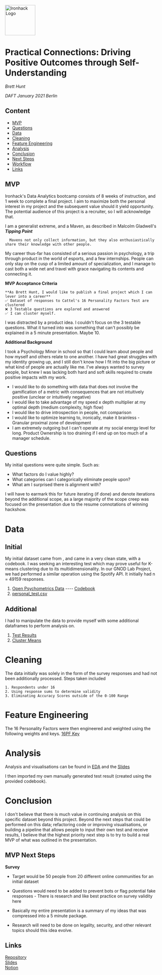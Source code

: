 <img src="https://bit.ly/2VnXWr2" alt="Ironhack Logo" width="100"/>

# Practical Connections: Driving Positive Outcomes through Self-Understanding
*Brett Hunt*

*DAFT January 2021 Berlin*

## Content
- [MVP](#mvp)
- [Questions](#questions)
- [Data](#data)
- [Cleaning](#cleaning)
- [Feature Engineering](#feature-engineering)
- [Analysis](#analysis)
- [Conclusion](#conclusion)
- [Next Steps](#Next-Steps)
- [Workflow](#workflow)
- [Links](#links)

## MVP

Ironhack's Data Analytics bootcamp consists of 8 weeks of instruction, and 1 week to complete a final project. I aim to maximize both the personal interest in my project and the subsequent value should it yield opportunity. The potential audience of this project is a recruiter, so I will acknowledge that.

I am a generalist extreme, and a Maven, as described in Malcolm Gladwell's ***Tipping Point***
      
      Mavens not only collect information, but they also enthusiastically share their knowledge with other people.
      
My career thus-far has consisted of a serious passion in psychology, a trip through product in the world of esports, and a few internships. People can only stay on the cusp of a limited amount of specialization, and I manage to cast both a wide net and travel with grace navigating its contents and connecting it.

**MVP Acceptance Criteria**

    **As Brett Hunt, I would like to publish a final project which I can lever into a career**
    ✅ Dataset of responses to Cattel's 16 Personality Factors Test are clustered
    ❌ 3 Testable questions are explored and answered
    ✅ I can cluster myself.

I was distracted by a product idea. I couldn't focus on the 3 testable questions. What it turned into was something that can't possibly be explained in a 5 minute presentation. Maybe 10. 

**Additional Background**

I took a Psychology Minor in school so that I could learn about people and how myself and others relate to one another. I have had great struggles with my identity growing up, and I still don't know how I fit into the big picture or what kind of people are actually like me. I've always wanted to survey people, but knew I was lacking both hard and soft skills required to create positive impacts with my work.

* I would like to do something with data that does not involve the gamification of a metric with consequences that are not intuitively positive (unclear or intuitively negative)
* I would like to take advantage of my speed x depth multiplier at my optimal depth (medium complexity, high flow)
* I would like to drive introspection in people, not comparison
* I would like to optimize learning to, ironically, make it brainless - Granular proximal zone of development
* I am extremely outgoing but I can't operate at my social energy level for long. Product Ownership is too draining if I end up on too much of a manager schedule.


## Questions

My initial questions were quite simple. Such as:

* What factors do I value highly? 
* What categories can I categorically eliminate people upon? 
* What am I surprised there is alignment with?

I will have to earmark this for future iterating (if done) and denote iterations beyond the additional scope, as a large majority of the scope creep was focused on the presentation due to the resume connotations of winning hackshow. 

# Data
## Initial

My initial dataset came from , and came in a very clean state, with a codebook. I was seeking an interesting test which may prove useful for K-means clustering due to its multidimensionality. In our GNOD Lab Project, we had performed a similar operation using the Spotify API. It initially had n = 49159 responses.

   1. [Open Psychometrics Data](https://openpsychometrics.org/_rawdata/) ---- [Codebook](link)
   2. [personal_test.csv](link)


## Additional

I had to manipulate the data to provide myself with some additional dataframes to perform analysis on.
   1. [Test Results](link)
   2. [Cluster Means](link)


# Cleaning
The data initially was solely in the form of the survey responses and had not been additionally processed. Steps taken included

    1. Respondents under 16
    2. Using response sums to determine validity
    3. Eliminating Accuracy Scores outside of the 0-100 Range
  
# Feature Engineering

  The 16 Personality Factors were then engineered and weighted using the following weights and keys.
  [16PF Key](https://ipip.ori.org/new16PFKey.htm)
    
# Analysis

Analysis and visualisations can be found in [EDA](https://github.com/signalcdn/16PF/blob/main/EDA.ipynb) and the [Slides](https://docs.google.com/presentation/d/1R72-R39yuZX5N6m_s9TgAdZO4dB-4qyhevQ8cyn099s/edit?usp=sharing)  

I then imported my own manually generated test result (created using the provided codebook).

# Conclusion

I don't believe that there is much value in continuing analysis on this specific dataset beyond this project. Beyond the next steps that could be performed on this data; refactoring code or improving visualisations, or building a pipeline that allows people to input their own test and receive results, I believe that the highest priority next step is to try to build a real MVP of what was outlined in the presentation.

## MVP Next Steps
**Survey**
* Target would be 50 people from 20 different online communities for an initial dataset
* Questions would need to be added to prevent bots or flag potential fake responses - There is research and like best practice on survey validity here

* Basically my entire presentation is a summary of my ideas that was compressed into a 5 minute package.
* Research will need to be done on legality, security, and other relevant topics should this idea evolve.


## Links

[Repository](https://github.com/signalcdn)  
[Slides](https://docs.google.com/presentation/d/1R72-R39yuZX5N6m_s9TgAdZO4dB-4qyhevQ8cyn099s/edit?usp=sharing)  
[Notion](https://www.notion.so/4b480f1de32f415f942bf78e9b006bd1?v=db5d5343450045a7b9b8c934a26c86be)  
